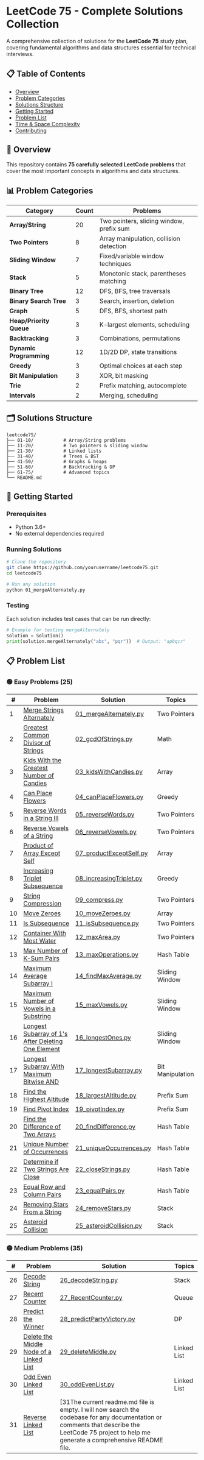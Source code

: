 # LeetCode 75 - Complete Solutions Collection

A comprehensive collection of solutions for the **LeetCode 75** study plan, covering fundamental algorithms and data structures essential for technical interviews.

## 📋 Table of Contents
- [Overview](#overview)
- [Problem Categories](#problem-categories)
- [Solutions Structure](#solutions-structure)
- [Getting Started](#getting-started)
- [Problem List](#problem-list)
- [Time & Space Complexity](#time--space-complexity)
- [Contributing](#contributing)

## 🎯 Overview

This repository contains **75 carefully selected LeetCode problems** that cover the most important concepts in algorithms and data structures. 

## 📊 Problem Categories

| Category | Count | Problems |
|----------|-------|----------|
| **Array/String** | 20 | Two pointers, sliding window, prefix sum |
| **Two Pointers** | 8 | Array manipulation, collision detection |
| **Sliding Window** | 7 | Fixed/variable window techniques |
| **Stack** | 5 | Monotonic stack, parentheses matching |
| **Binary Tree** | 12 | DFS, BFS, tree traversals |
| **Binary Search Tree** | 3 | Search, insertion, deletion |
| **Graph** | 5 | DFS, BFS, shortest path |
| **Heap/Priority Queue** | 3 | K-largest elements, scheduling |
| **Backtracking** | 3 | Combinations, permutations |
| **Dynamic Programming** | 12 | 1D/2D DP, state transitions |
| **Greedy** | 3 | Optimal choices at each step |
| **Bit Manipulation** | 3 | XOR, bit masking |
| **Trie** | 2 | Prefix matching, autocomplete |
| **Intervals** | 2 | Merging, scheduling |

## 🗂️ Solutions Structure

```
leetcode75/
├── 01-10/           # Array/String problems
├── 11-20/           # Two pointers & sliding window
├── 21-30/           # Linked lists
├── 31-40/           # Trees & BST
├── 41-50/           # Graphs & heaps
├── 51-60/           # Backtracking & DP
├── 61-75/           # Advanced topics
└── README.md
```

## 🚀 Getting Started

### Prerequisites
- Python 3.6+
- No external dependencies required

### Running Solutions
```bash
# Clone the repository
git clone https://github.com/yourusername/leetcode75.git
cd leetcode75

# Run any solution
python 01_mergeAlternately.py
```

### Testing
Each solution includes test cases that can be run directly:
```python
# Example for testing mergeAlternately
solution = Solution()
print(solution.mergeAlternately("abc", "pqr"))  # Output: "apbqcr"
```

## 📋 Problem List

### 🟢 Easy Problems (25)
| # | Problem | Solution | Topics |
|---|---------|----------|--------|
| 1 | [Merge Strings Alternately](https://leetcode.com/problems/merge-strings-alternately/) | [01_mergeAlternately.py](01_mergeAlternately.py) | Two Pointers |
| 2 | [Greatest Common Divisor of Strings](https://leetcode.com/problems/greatest-common-divisor-of-strings/) | [02_gcdOfStrings.py](02_gcdOfStrings.py) | Math |
| 3 | [Kids With the Greatest Number of Candies](https://leetcode.com/problems/kids-with-the-greatest-number-of-candies/) | [03_kidsWithCandies.py](03_kidsWithCandies.py) | Array |
| 4 | [Can Place Flowers](https://leetcode.com/problems/can-place-flowers/) | [04_canPlaceFlowers.py](04_canPlaceFlowers.py) | Greedy |
| 5 | [Reverse Words in a String III](https://leetcode.com/problems/reverse-words-in-a-string-iii/) | [05_reverseWords.py](05_reverseWords.py) | Two Pointers |
| 6 | [Reverse Vowels of a String](https://leetcode.com/problems/reverse-vowels-of-a-string/) | [06_reverseVowels.py](06_reverseVowels.py) | Two Pointers |
| 7 | [Product of Array Except Self](https://leetcode.com/problems/product-of-array-except-self/) | [07_productExceptSelf.py](07_productExceptSelf.py) | Array |
| 8 | [Increasing Triplet Subsequence](https://leetcode.com/problems/increasing-triplet-subsequence/) | [08_increasingTriplet.py](08_increasingTriplet.py) | Greedy |
| 9 | [String Compression](https://leetcode.com/problems/string-compression/) | [09_compress.py](09_compress.py) | Two Pointers |
| 10 | [Move Zeroes](https://leetcode.com/problems/move-zeroes/) | [10_moveZeroes.py](10_moveZeroes.py) | Array |
| 11 | [Is Subsequence](https://leetcode.com/problems/is-subsequence/) | [11_isSubsequence.py](11_isSubsequence.py) | Two Pointers |
| 12 | [Container With Most Water](https://leetcode.com/problems/container-with-most-water/) | [12_maxArea.py](12_maxArea.py) | Two Pointers |
| 13 | [Max Number of K-Sum Pairs](https://leetcode.com/problems/max-number-of-k-sum-pairs/) | [13_maxOperations.py](13_maxOperations.py) | Hash Table |
| 14 | [Maximum Average Subarray I](https://leetcode.com/problems/maximum-average-subarray-i/) | [14_findMaxAverage.py](14_findMaxAverage.py) | Sliding Window |
| 15 | [Maximum Number of Vowels in a Substring](https://leetcode.com/problems/maximum-number-of-vowels-in-a-substring-of-given-length/) | [15_maxVowels.py](15_maxVowels.py) | Sliding Window |
| 16 | [Longest Subarray of 1's After Deleting One Element](https://leetcode.com/problems/longest-subarray-of-1s-after-deleting-one-element/) | [16_longestOnes.py](16_longestOnes.py) | Sliding Window |
| 17 | [Longest Subarray With Maximum Bitwise AND](https://leetcode.com/problems/longest-subarray-with-maximum-bitwise-and/) | [17_longestSubarray.py](17_longestSubarray.py) | Bit Manipulation |
| 18 | [Find the Highest Altitude](https://leetcode.com/problems/find-the-highest-altitude/) | [18_largestAltitude.py](18_largestAltitude.py) | Prefix Sum |
| 19 | [Find Pivot Index](https://leetcode.com/problems/find-pivot-index/) | [19_pivotIndex.py](19_pivotIndex.py) | Prefix Sum |
| 20 | [Find the Difference of Two Arrays](https://leetcode.com/problems/find-the-difference-of-two-arrays/) | [20_findDifference.py](20_findDifference.py) | Hash Table |
| 21 | [Unique Number of Occurrences](https://leetcode.com/problems/unique-number-of-occurrences/) | [21_uniqueOccurrences.py](21_uniqueOccurrences.py) | Hash Table |
| 22 | [Determine if Two Strings Are Close](https://leetcode.com/problems/determine-if-two-strings-are-close/) | [22_closeStrings.py](22_closeStrings.py) | Hash Table |
| 23 | [Equal Row and Column Pairs](https://leetcode.com/problems/equal-row-and-column-pairs/) | [23_equalPairs.py](23_equalPairs.py) | Hash Table |
| 24 | [Removing Stars From a String](https://leetcode.com/problems/removing-stars-from-a-string/) | [24_removeStars.py](24_removeStars.py) | Stack |
| 25 | [Asteroid Collision](https://leetcode.com/problems/asteroid-collision/) | [25_asteroidCollision.py](25_asteroidCollision.py) | Stack |

### 🟡 Medium Problems (35)
| # | Problem | Solution | Topics |
|---|---------|----------|--------|
| 26 | [Decode String](https://leetcode.com/problems/decode-string/) | [26_decodeString.py](26_decodeString.py) | Stack |
| 27 | [Recent Counter](https://leetcode.com/problems/recent-counter/) | [27_RecentCounter.py](27_RecentCounter.py) | Queue |
| 28 | [Predict the Winner](https://leetcode.com/problems/predict-the-winner/) | [28_predictPartyVictory.py](28_predictPartyVictory.py) | DP |
| 29 | [Delete the Middle Node of a Linked List](https://leetcode.com/problems/delete-the-middle-node-of-a-linked-list/) | [29_deleteMiddle.py](29_deleteMiddle.py) | Linked List |
| 30 | [Odd Even Linked List](https://leetcode.com/problems/odd-even-linked-list/) | [30_oddEvenList.py](30_oddEvenList.py) | Linked List |
| 31 | [Reverse Linked List](https://leetcode.com/problems/reverse-linked-list/) | [31The current readme.md file is empty. I will now search the codebase for any documentation or comments that describe the LeetCode 75 project to help me generate a comprehensive README file.
